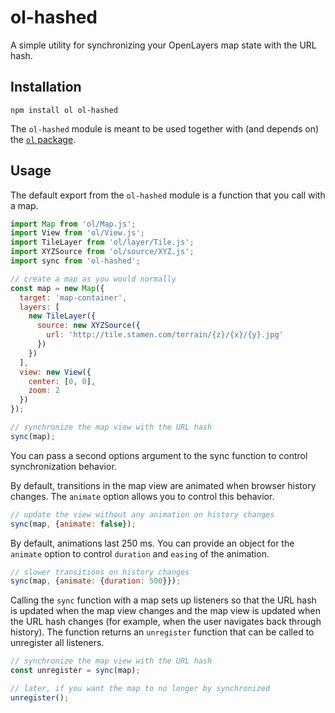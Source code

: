 # ol-hashed

A simple utility for synchronizing your OpenLayers map state with the URL hash.

## Installation

    npm install ol ol-hashed

The `ol-hashed` module is meant to be used together with (and depends on) the [`ol` package](https://www.npmjs.com/package/ol).

## Usage

The default export from the `ol-hashed` module is a function that you call with a map.

```js
import Map from 'ol/Map.js';
import View from 'ol/View.js';
import TileLayer from 'ol/layer/Tile.js';
import XYZSource from 'ol/source/XYZ.js';
import sync from 'ol-hashed';

// create a map as you would normally
const map = new Map({
  target: 'map-container',
  layers: [
    new TileLayer({
      source: new XYZSource({
        url: 'http://tile.stamen.com/terrain/{z}/{x}/{y}.jpg'
      })
    })
  ],
  view: new View({
    center: [0, 0],
    zoom: 2
  })
});

// synchronize the map view with the URL hash
sync(map);
```

You can pass a second options argument to the sync function to control synchronization behavior.

By default, transitions in the map view are animated when browser history changes.  The `animate` option allows you to control this behavior.
```js
// update the view without any animation on history changes
sync(map, {animate: false});
```

By default, animations last 250 ms.  You can provide an object for the `animate` option to control `duration` and `easing` of the animation.
```js
// slower transitions on history changes
sync(map, {animate: {duration: 500}});
```

Calling the `sync` function with a map sets up listeners so that the URL hash is updated when the map view changes and the map view is updated when the URL hash changes (for example, when the user navigates back through history).  The function returns an `unregister` function that can be called to unregister all listeners.
```js
// synchronize the map view with the URL hash
const unregister = sync(map);

// later, if you want the map to no longer by synchronized
unregister();
```
